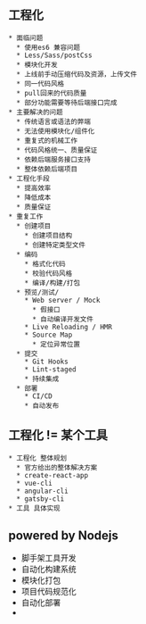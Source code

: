 ## 工程化
    * 面临问题
      * 使用es6 兼容问题
      * Less/Sass/postCss
      * 模块化开发
      * 上线前手动压缩代码及资源，上传文件
      * 同一代码风格
      * pull回来的代码质量
      * 部分功能需要等待后端接口完成
    * 主要解决的问题
      * 传统语言或语法的弊端
      * 无法使用模块化/组件化
      * 重复式的机械工作
      * 代码风格统一、质量保证
      * 依赖后端服务接口支持
      * 整体依赖后端项目
    * 工程化手段
      * 提高效率
      * 降低成本
      * 质量保证
    * 重复工作
      * 创建项目
        * 创建项目结构
        * 创建特定类型文件
      * 编码
        * 格式化代码
        * 校验代码风格
        * 编译/构建/打包
      * 预览/测试/
        * Web server / Mock
          * 假接口
          * 自动编译开发文件
        * Live Reloading / HMR
        * Source Map
          * 定位异常位置
      * 提交
        * Git Hooks
        * Lint-staged
        * 持续集成
      * 部署
        * CI/CD
        * 自动发布
  ## 工程化 != 某个工具
    * 工程化 整体规划
      * 官方给出的整体解决方案
      * create-react-app
      * vue-cli
      * angular-cli
      * gatsby-cli
    * 工具 具体实现
  ## powered by Nodejs
  * 脚手架工具开发
  * 自动化构建系统
  * 模块化打包
  * 项目代码规范化
  * 自动化部署
  * 